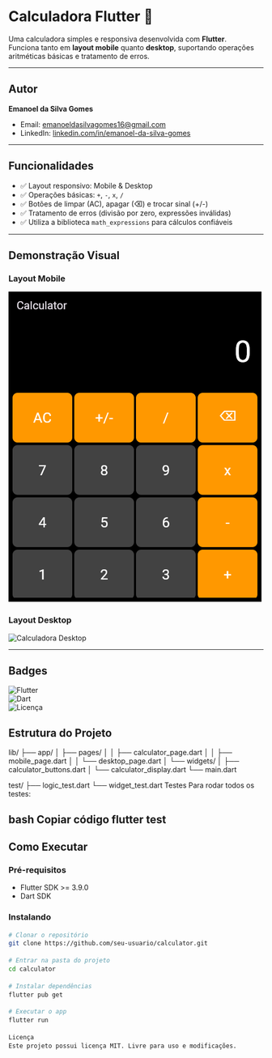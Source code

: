 # Calculadora Flutter 🧮

Uma calculadora simples e responsiva desenvolvida com **Flutter**.  
Funciona tanto em **layout mobile** quanto **desktop**, suportando operações aritméticas básicas e tratamento de erros.

---

## Autor
**Emanoel da Silva Gomes**  
- Email: emanoeldasilvagomes16@gmail.com  
- LinkedIn: [linkedin.com/in/emanoel-da-silva-gomes](https://www.linkedin.com/in/emanoel-da-silva-gomes-280787306)

---

## Funcionalidades

- ✅ Layout responsivo: Mobile & Desktop  
- ✅ Operações básicas: `+`, `-`, `x`, `/`  
- ✅ Botões de limpar (AC), apagar (⌫) e trocar sinal (+/-)  
- ✅ Tratamento de erros (divisão por zero, expressões inválidas)  
- ✅ Utiliza a biblioteca `math_expressions` para cálculos confiáveis  

---

## Demonstração Visual

### Layout Mobile
![Calculadora Mobile](flutter_01.png)

### Layout Desktop
![Calculadora Desktop](flutter_02.png)

---

## Badges

![Flutter](https://img.shields.io/badge/Flutter-3.9-blue?logo=flutter)  
![Dart](https://img.shields.io/badge/Dart-3.9-blue?logo=dart)  
![Licença](https://img.shields.io/badge/Licença-MIT-green)
## Estrutura do Projeto

lib/
 ├── app/
 │   ├── pages/
 │   │   ├── calculator_page.dart
 │   │   ├── mobile_page.dart
 │   │   └── desktop_page.dart
 │   └── widgets/
 │       ├── calculator_buttons.dart
 │       └── calculator_display.dart
 └── main.dart

test/
 ├── logic_test.dart
 └── widget_test.dart
Testes
Para rodar todos os testes:

bash
Copiar código
flutter test
---

## Como Executar

### Pré-requisitos
- Flutter SDK >= 3.9.0
- Dart SDK

### Instalando
```bash
# Clonar o repositório
git clone https://github.com/seu-usuario/calculator.git

# Entrar na pasta do projeto
cd calculator

# Instalar dependências
flutter pub get

# Executar o app
flutter run

Licença
Este projeto possui licença MIT. Livre para uso e modificações.

